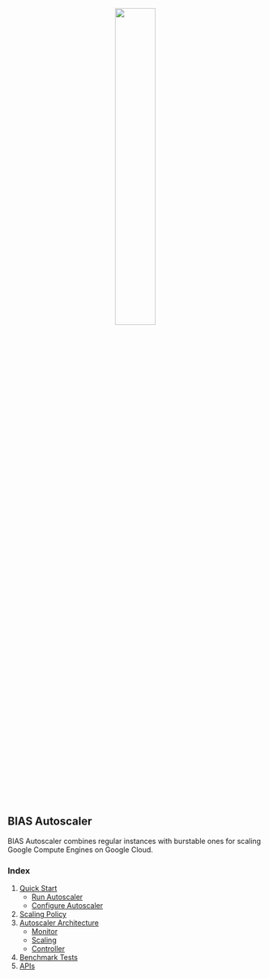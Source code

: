 <p align="center"><img src="https://jaimedantas.com/BIAS-autoscaler/docs/img/BIAS_logo.png" height="40%" width="40%"> </p>

## BIAS Autoscaler
BIAS Autoscaler combines regular instances with burstable ones for scaling Google Compute
Engines on Google Cloud.

### Index

1. [Quick Start](src/1-quick-start.md)
   - [Run Autoscaler](src/1-1-run.md)
   - [Configure Autoscaler](src/1-2-configure.md)
2. [Scaling Policy](src/2-scaling-policy.md)
3. [Autoscaler Architecture](src/3-architecture.md)
   - [Monitor](src/3-1-monitor.md)
   - [Scaling](src/3-2-scaling.md)
   - [Controller](src/3-3-controller.md)
4. [Benchmark Tests](src/4-benchmark-tests.md)
5. [APIs](src/5-apis.md)
